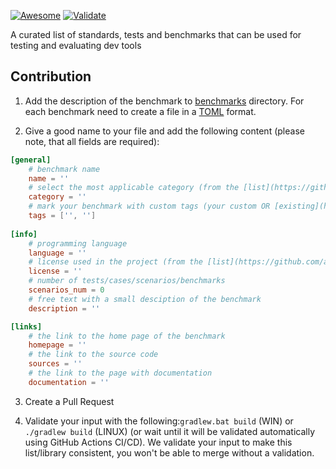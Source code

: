 [![Awesome](https://cdn.rawgit.com/sindresorhus/awesome/d7305f38d29fed78fa85652e3a63e154dd8e8829/media/badge.svg)](https://github.com/sindresorhus/awesome)
[![Validate](https://github.com/analysis-dev/awesome-benchmarks/actions/workflows/build_and_test.yml/badge.svg)](https://github.com/analysis-dev/awesome-benchmarks/actions/workflows/build_and_test.yml)

A curated list of standards, tests and benchmarks that can be used for testing and evaluating dev tools

## Contribution 
1. Add the description of the benchmark to [benchmarks](/benchmarks) directory.
For each benchmark need to create a file in a [TOML](https://toml.io/en/) format.
   
2. Give a good name to your file and add the following content (please note, that all fields are required):
```toml
[general]
    # benchmark name 
    name = ''
	# select the most applicable category (from the [list](https://github.com/analysis-dev/awesome-benchmarks#supported-categories))
    category = ''
	# mark your benchmark with custom tags (your custom OR [existing](https://github.com/analysis-dev/awesome-benchmarks#supported-tags) or add your own)
    tags = ['', '']
	
[info]
    # programming language
    language = ''
    # license used in the project (from the [list](https://github.com/analysis-dev/awesome-benchmarks#supported-licenses))
    license = ''
	# number of tests/cases/scenarios/benchmarks
	scenarios_num = 0
	# free text with a small desciption of the benchmark
    description = ''

[links]
    # the link to the home page of the benchmark
    homepage = ''
    # the link to the source code
    sources = ''
	# the link to the page with documentation 
	documentation = ''
```

3. Create a Pull Request  

4. Validate your input with the following:`gradlew.bat build` (WIN) or `./gradlew build` (LINUX)  (or wait until it will be validated automatically using GitHub Actions CI/CD).
   We validate your input to make this list/library consistent, you won't be able to merge without a validation.
